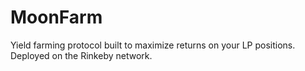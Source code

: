 # MoonFarm

Yield farming protocol built to maximize returns on your LP positions. Deployed on the Rinkeby network.
